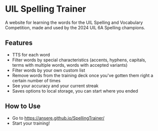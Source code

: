 # UIL Spelling Trainer

A website for learning the words for the UIL Spelling and Vocabulary Competition, made and used by the 2024 UIL 6A Spelling champions.

## Features
- TTS for each word
- Filter words by special characteristics (accents, hyphens, capitals, terms with multiple words, words with accepted variants)
- Filter words by your own custom list
- Remove words from the training deck once you've gotten them right a certain number of times
- See your accuracy and your current streak
- Saves options to local storage, you can start where you ended

## How to Use
- Go to https://ansere.github.io/SpellingTrainer/
- Start your training!

